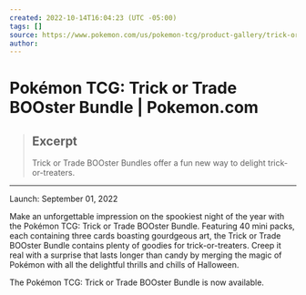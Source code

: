 ```yaml
---
created: 2022-10-14T16:04:23 (UTC -05:00)
tags: []
source: https://www.pokemon.com/us/pokemon-tcg/product-gallery/trick-or-trade-booster-bundle/
author: 
---
```


# Pokémon TCG: Trick or Trade BOOster Bundle | Pokemon.com

> ## Excerpt
> Trick or Trade BOOster Bundles offer a fun new way to delight trick-or-treaters.

---
Launch: September 01, 2022

Make an unforgettable impression on the spookiest night of the year with the Pokémon TCG: Trick or Trade BOOster Bundle. Featuring 40 mini packs, each containing three cards boasting gourdgeous art, the Trick or Trade BOOster Bundle contains plenty of goodies for trick-or-treaters. Creep it real with a surprise that lasts longer than candy by merging the magic of Pokémon with all the delightful thrills and chills of Halloween.

The Pokémon TCG: Trick or Trade BOOster Bundle is now available.

